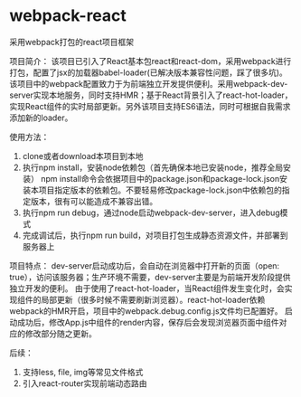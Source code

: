 # webpack-react
采用webpack打包的react项目框架

项目简介：
该项目已引入了React基本包react和react-dom，采用webpack进行打包，配置了jsx的加载器babel-loader(已解决版本兼容性问题，踩了很多坑)。该项目中的webpack配置致力于为前端独立开发提供便利。采用webpack-dev-server实现本地服务，同时支持HMR；基于React背景引入了react-hot-loader，实现React组件的实时局部更新。另外该项目支持ES6语法，同时可根据自我需求添加新的loader。

使用方法：
1. clone或者download本项目到本地
2. 执行npm install，安装node依赖包（首先确保本地已安装node，推荐全局安装）
npm install命令会依据项目中的package.json和package-lock.json安装本项目指定版本的依赖包。不要轻易修改package-lock.json中依赖包的指定版本，很有可以能造成不兼容出错。
3. 执行npm run debug，通过node启动webpack-dev-server，进入debug模式
4. 完成调试后，执行npm run build，对项目打包生成静态资源文件，并部署到服务器上


项目特点：
dev-server启动成功后，会自动在浏览器中打开新的页面（open: true），访问该服务器；生产环境不需要，dev-server主要是为前端开发阶段提供独立开发的便利。
由于使用了react-hot-loader，当React组件发生变化时，会实现组件的局部更新（很多时候不需要刷新浏览器）。react-hot-loader依赖webpack的HMR开启，项目中的webpack.debug.config.js文件均已配置好。
启动成功后，修改App.js中组件的render内容，保存后会发现浏览器页面中组件对应的修改部分随之更新。

后续：
1. 支持less, file, img等常见文件格式
2. 引入react-router实现前端动态路由